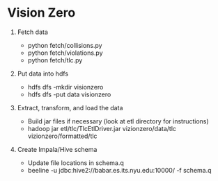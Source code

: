 # Vision Zero

1. Fetch data
	* python fetch/collisions.py
	* python fetch/violations.py
	* python fetch/tlc.py

2. Put data into hdfs
	* hdfs dfs -mkdir visionzero
	* hdfs dfs -put data visionzero

3. Extract, transform, and load the data
	* Build jar files if necessary (look at etl directory for instructions)
	* hadoop jar etl/tlc/TlcEtlDriver.jar vizionzero/data/tlc vizionzero/formatted/tlc

4. Create Impala/Hive schema
	* Update file locations in schema.q
	* beeline -u jdbc:hive2://babar.es.its.nyu.edu:10000/ -f schema.q